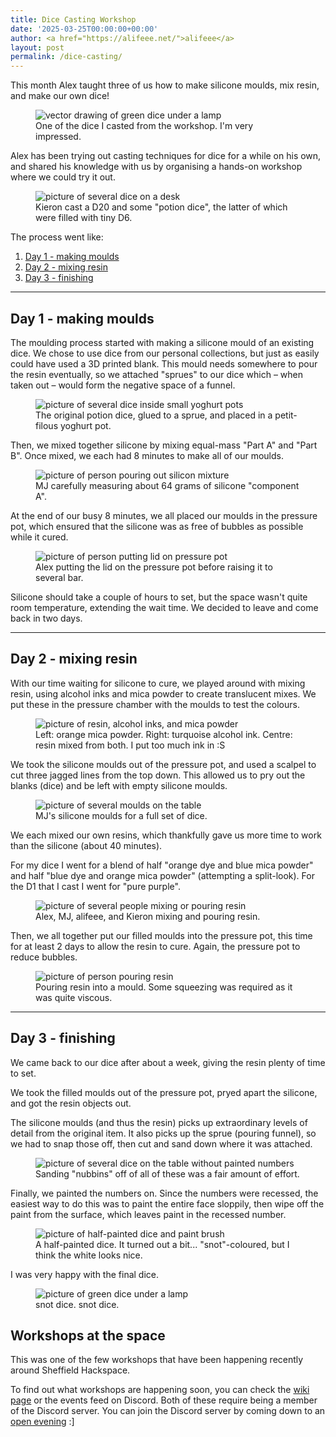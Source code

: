 ```yaml
---
title: Dice Casting Workshop
date: '2025-03-25T00:00:00+00:00'
author: <a href="https://alifeee.net/">alifeee</a>
layout: post
permalink: /dice-casting/
---
```


<div class="hidden-excerpt">
<!-- excerpt -->
This month Alex taught three of us how to make silicone moulds, mix resin, and make our own dice!
<figure>
<img src="{{site.baseurl}}/assets/blog/2025-03-25-dice-casting-workshop/dice.svg" alt="vector drawing of green dice under a lamp" height="400" width="400" />
<figcaption>One of the dice I casted from the workshop. I'm very impressed.</figcaption>
</figure>
</div>

<style>
  .hidden-excerpt {
    display: none;
  }
</style>

<!-- actual article -->

This month Alex taught three of us how to make silicone moulds, mix resin, and make our own dice!
<figure>
<img src="{{site.baseurl}}/assets/blog/2025-03-25-dice-casting-workshop/final-dice.jpg" alt="vector drawing of green dice under a lamp" />
<figcaption>One of the dice I casted from the workshop. I'm very impressed.</figcaption>
</figure>

Alex has been trying out casting techniques for dice for a while on his own, and shared his knowledge with us by organising a hands-on workshop where we could try it out.

<figure>
<img src="{{site.baseurl}}/assets/blog/2025-03-25-dice-casting-workshop/final-potions.jpg" alt="picture of several dice on a desk" />
<figcaption>Kieron cast a D20 and some "potion dice", the latter of which were filled with tiny D6.</figcaption>
</figure>

The process went like:

1. [Day 1 - making moulds](#day-1---making-moulds)
2. [Day 2 - mixing resin](#day-2---mixing-resin)
3. [Day 3 - finishing](#day-3---finishing)

<hr>

## Day 1 - making moulds

The moulding process started with making a silicone mould of an existing dice. We chose to use dice from our personal collections, but just as easily could have used a 3D printed blank. This mould needs somewhere to pour the resin eventually, so we attached "sprues" to our dice which – when taken out – would form the negative space of a funnel.

<figure>
<img src="{{site.baseurl}}/assets/blog/2025-03-25-dice-casting-workshop/sprues.webp" alt="picture of several dice inside small yoghurt pots" />
<figcaption>The original potion dice, glued to a sprue, and placed in a petit-filous yoghurt pot.</figcaption>
</figure>

Then, we mixed together silicone by mixing equal-mass "Part A" and "Part B". Once mixed, we each had 8 minutes to make all of our moulds.

<figure>
<img src="{{site.baseurl}}/assets/blog/2025-03-25-dice-casting-workshop/mixing-silicone.webp" alt="picture of person pouring out silicon mixture" />
<figcaption>MJ carefully measuring about 64 grams of silicone "component A".</figcaption>
</figure>

At the end of our busy 8 minutes, we all placed our moulds in the pressure pot, which ensured that the silicone was as free of bubbles as possible while it cured.

<figure>
<img src="{{site.baseurl}}/assets/blog/2025-03-25-dice-casting-workshop/pressure-pot.webp" alt="picture of person putting lid on pressure pot" />
<figcaption>Alex putting the lid on the pressure pot before raising it to several bar.</figcaption>
</figure>

Silicone should take a couple of hours to set, but the space wasn't quite room temperature, extending the wait time. We decided to leave and come back in two days.

<hr>

## Day 2 - mixing resin

With our time waiting for silicone to cure, we played around with mixing resin, using alcohol inks and mica powder to create translucent mixes. We put these in the pressure chamber with the moulds to test the colours.

<figure>
<img src="{{site.baseurl}}/assets/blog/2025-03-25-dice-casting-workshop/dyes-and-mica.webp" alt="picture of resin, alcohol inks, and mica powder" />
<figcaption>Left: orange mica powder. Right: turquoise alcohol ink. Centre: resin mixed from both. I put too much ink in :S</figcaption>
</figure>

We took the silicone moulds out of the pressure pot, and used a scalpel to cut three jagged lines from the top down. This allowed us to pry out the blanks (dice) and be left with empty silicone moulds.

<figure>
<img src="{{site.baseurl}}/assets/blog/2025-03-25-dice-casting-workshop/moulds.webp" alt="picture of several moulds on the table" />
<figcaption>MJ's silicone moulds for a full set of dice.</figcaption>
</figure>

We each mixed our own resins, which thankfully gave us more time to work than the silicone (about 40 minutes).

For my dice I went for a blend of half "orange dye and blue mica powder" and half "blue dye and orange mica powder" (attempting a split-look). For the D1 that I cast I went for "pure purple".

<figure>
<img src="{{site.baseurl}}/assets/blog/2025-03-25-dice-casting-workshop/mixing-resin.webp" alt="picture of several people mixing or pouring resin" />
<figcaption>Alex, MJ, alifeee, and Kieron mixing and pouring resin.</figcaption>
</figure>

Then, we all together put our filled moulds into the pressure pot, this time for at least 2 days to allow the resin to cure. Again, the pressure pot to reduce bubbles.

<figure>
<img src="{{site.baseurl}}/assets/blog/2025-03-25-dice-casting-workshop/pouring-resin.webp" alt="picture of person pouring resin" />
<figcaption>Pouring resin into a mould. Some squeezing was required as it was quite viscous.</figcaption>
</figure>

<hr>

## Day 3 - finishing

We came back to our dice after about a week, giving the resin plenty of time to set.

We took the filled moulds out of the pressure pot, pryed apart the silicone, and got the resin objects out.

The silicone moulds (and thus the resin) picks up extraordinary levels of detail from the original item. It also picks up the sprue (pouring funnel), so we had to snap those off, then cut and sand down where it was attached.

<figure>
<img src="{{site.baseurl}}/assets/blog/2025-03-25-dice-casting-workshop/many-dice.webp" alt="picture of several dice on the table without painted numbers" />
<figcaption>Sanding "nubbins" off of all of these was a fair amount of effort.</figcaption>
</figure>

Finally, we painted the numbers on. Since the numbers were recessed, the easiest way to do this was to paint the entire face sloppily, then wipe off the paint from the surface, which leaves paint in the recessed number.

<figure>
<img src="{{site.baseurl}}/assets/blog/2025-03-25-dice-casting-workshop/painting-dice.webp" alt="picture of half-painted dice and paint brush" />
<figcaption>A half-painted dice. It turned out a bit... "snot"-coloured, but I think the white looks nice.</figcaption>
</figure>

I was very happy with the final dice.

<figure>
<img src="{{site.baseurl}}/assets/blog/2025-03-25-dice-casting-workshop/final-dice.jpg" alt="picture of green dice under a lamp" />
<figcaption>snot dice. snot dice.</figcaption>
</figure>

<!-- omit in toc -->
## Workshops at the space

This was one of the few workshops that have been happening recently around Sheffield Hackspace.

To find out what workshops are happening soon, you can check the [wiki page](https://wiki.shhm.uk/dokuwiki/doku.php?id=workshops) or the events feed on Discord. Both of these require being a member of the Discord server. You can join the Discord server by coming down to an [open evening](https://www.sheffieldhackspace.org.uk/calendar/) :]
